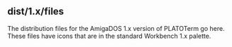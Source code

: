dist/1.x/files
--------------

The distribution files for the AmigaDOS 1.x version of PLATOTerm go here. These files have icons that are in the standard Workbench 1.x palette.
